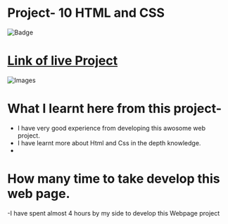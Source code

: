 # Project- 10 HTML and CSS

![Badge]()

# [Link of live Project]()

![Images]()

# What I learnt here from this project-

- I have very good experience from developing this awosome web project.
- I have learnt more about Html and Css in the depth knowledge.
- 

# How many time to take develop this web page.

-I have  spent almost 4 hours by my side to develop this Webpage project